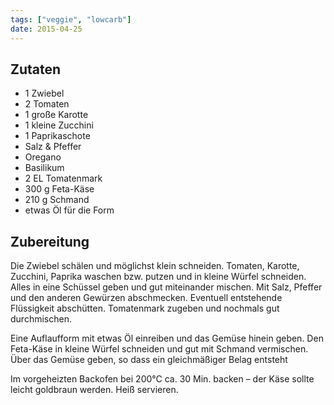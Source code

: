 ```yaml
---
tags: ["veggie", "lowcarb"]
date: 2015-04-25
---
```


## Zutaten
- 1     Zwiebel
- 2     Tomaten
- 1     große Karotte
- 1     kleine Zucchini
- 1     Paprikaschote
- Salz & Pfeffer
- Oregano
- Basilikum
- 2 EL  Tomatenmark
- 300 g Feta-Käse
- 210 g Schmand
- etwas Öl für die Form

## Zubereitung
Die Zwiebel schälen und möglichst klein schneiden. Tomaten, Karotte, Zucchini, Paprika waschen bzw. putzen und in kleine Würfel schneiden. Alles in eine Schüssel geben und gut miteinander mischen. Mit Salz, Pfeffer und den anderen Gewürzen abschmecken. Eventuell entstehende Flüssigkeit abschütten. Tomatenmark zugeben und nochmals gut durchmischen.

Eine Auflaufform mit etwas Öl einreiben und das Gemüse hinein geben. Den Feta-Käse in kleine Würfel schneiden und gut mit Schmand vermischen. Über das Gemüse geben, so dass ein gleichmäßiger Belag entsteht

Im vorgeheizten Backofen bei 200°C ca. 30 Min. backen – der Käse sollte leicht goldbraun werden. Heiß servieren.
